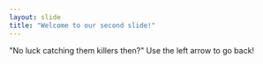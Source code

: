 ```yaml
---
layout: slide
title: "Welcome to our second slide!"
---
```

"No luck catching them killers then?"
Use the left arrow to go back!
